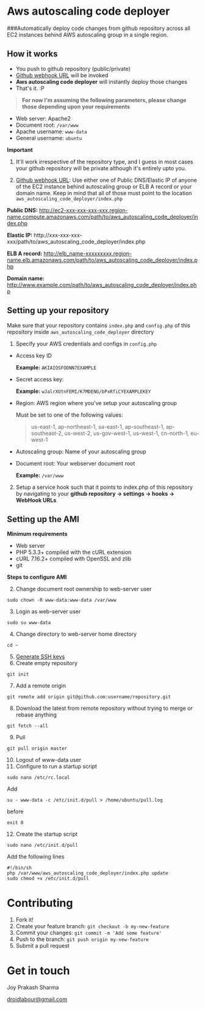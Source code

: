 Aws autoscaling code deployer
=========

###Automatically deploy code changes from github repository across all EC2 instances behind AWS autoscaling group in a single region.

How it works
--
  - You push to github repository (public/private)
  - [Github webhook URL] will be invoked
  - **Aws autoscaling code deployer** will instantly deploy those changes
  - That's it. :P

>**For now I'm assuming the following parameters, please change those depending upon your requirements**
- Web server: Apache2
- Document root: ```/var/www```
- Apache username: ```www-data```
- General username: ```ubuntu```

**Important**

1. It'll work irrespective of the repository type, and I guess in most cases your github repository will be private although it's entirely upto you.

2. [Github webhook URL]: Use either one of Public DNS/Elastic IP of anyone of the EC2 instance behind autoscaling group or ELB A record or your domain name. Keep in mind that all of those must point to the location ```aws_autoscaling_code_deployer/index.php```

 **Public DNS:** http://ec2-xxx-xxx-xxx-xxx.region-name.compute.amazonaws.com/path/to/aws_autoscaling_code_deployer/index.php

 **Elastic IP:** http://xxx-xxx-xxx-xxx/path/to/aws_autoscaling_code_deployer/index.php

 **ELB A record:** http://elb_name-xxxxxxxxx.region-name.elb.amazonaws.com/path/to/aws_autoscaling_code_deployer/index.php

 **Domain name:** http://www.example.com/path/to/aws_autoscaling_code_deployer/index.php

Setting up your repository
--
Make sure that your repository contains ```index.php``` and ```config.php``` of this repository inside ```aws_autoscaling_code_deployer``` directory

1. Specify your AWS credentials and configs in ```config.php```
 - Access key ID

    **Example:**  ```AKIAIOSFODNN7EXAMPLE```
 - Secret access key: 
  
    **Example:** ```wJalrXUtnFEMI/K7MDENG/bPxRfiCYEXAMPLEKEY```
 - Region: AWS region where you've setup your autoscaling group

    Must be set to one of the following values:
    > us-east-1, ap-northeast-1, sa-east-1, ap-southeast-1, ap-southeast-2, us-west-2, us-gov-west-1, us-west-1, cn-north-1, eu-west-1
 - Autoscaling group: Name of your autoscaling group
 - Document root: Your webserver document root

    **Example:** ```/var/www```

2. Setup a service hook such that it points to index.php of this repository by navigating to
your **github repository -> settings -> hooks -> WebHook URLs**

Setting up the AMI
--
**Minimum requirements**
- Web server
- PHP 5.3.3+ compiled with the cURL extension
- cURL 7.16.2+ compiled with OpenSSL and zlib
- git 



**Steps to configure AMI**

2. Change document root ownership to web-server user

 ```shell
 sudo chown -R www-data:www-data /var/www
 ```
3. Login as web-server user

 ```shell
 sudo su www-data
 ```
4. Change directory to web-server home directory

 ```shell
 cd ~
 ```
5. [Generate SSH keys]
6. Create empty repository

 ```shell
 git init
 ```
7. Add a remote origin

 ```shell
 git remote add origin git@github.com:username/repository.git
 ```
8. Download the latest from remote repository without trying to merge or rebase anything

 ```shell
 git fetch --all
 ```
9. Pull

 ```shell
 git pull origin master
 ```
10. Logout of www-data user
11. Configure to run a startup script

 ```shell
 sudo nano /etc/rc.local
 ```
 
 Add
 ```shell
 su - www-data -c /etc/init.d/pull > /home/ubuntu/pull.log
 ```
 before
 ```shell
 exit 0
 ```
12. Create the startup script

 ```shell
 sudo nano /etc/init.d/pull
 ```
 
 Add the following lines
 
 ```shell
 #!/bin/sh
 php /var/www/aws_autoscaling_code_deployer/index.php update
 sudo chmod +x /etc/init.d/pull
 ```

Contributing
=====================

1. Fork it!
2. Create your feature branch: ```git checkout -b my-new-feature```
3. Commit your changes: ```git commit -m 'Add some feature'```
4. Push to the branch: ```git push origin my-new-feature```
5. Submit a pull request

Get in touch
=======
Joy Prakash Sharma

droidlabour@gmail.com

[Generate SSH keys]:https://help.github.com/articles/generating-ssh-keys
[Github webhook URL]:https://help.github.com/articles/post-receive-hooks